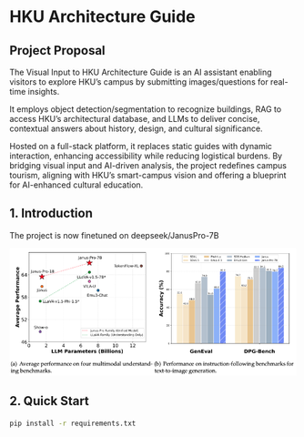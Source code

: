 # HKU Architecture Guide

## Project Proposal

The Visual Input to HKU Architecture Guide is an AI assistant enabling visitors to explore HKU’s campus by submitting images/questions for real-time insights. 

It employs object detection/segmentation to recognize buildings, RAG to access HKU’s architectural database, and LLMs to deliver concise, contextual answers about history, design, and cultural significance. 

Hosted on a full-stack platform, it replaces static guides with dynamic interaction, enhancing accessibility while reducing logistical burdens. By bridging visual input and AI-driven analysis, the project redefines campus tourism, aligning with HKU’s smart-campus vision and offering a blueprint for AI-enhanced cultural education.

## 1. Introduction



The project is now finetuned on deepseek/JanusPro-7B

![JanusPro](JanusPro.png)

## 2. Quick Start

```bash
pip install -r requirements.txt
```